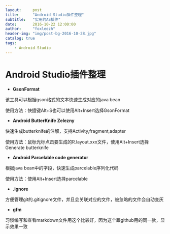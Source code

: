 ```yaml
---
layout:     post
title:      "Android Studio插件整理"
subtitle:   "实用的AS插件"
date:       2016-10-22 12:00:00
author:     "foxleezh"
header-img: "img/post-bg-2016-10-28.jpg"
catalog: true
tags:
    - Android-Studio
---
```


# Android Studio插件整理

* **GsonFormat**

该工具可以根据gson格式的文本快速生成对应的java bean

使用方法：快捷键Alt+S也可以使用Alt+Insert选择GsonFormat

* **Android ButterKnife Zelezny**

快速生成butterknife的注解，支持Activity,fragment,adapter

使用方法：鼠标光标点击要生成的R.layout.xxx文件，使用Alt+Insert选择Generate butterknife

* **Android Parcelable code generator**

根据java bean中的字段，快速生成parcelable序列化代码

使用方法：使用Alt+Insert选择parcelable

* **.ignore**

方便管理git的.gitignore文件，并且会关联对应的文件，被忽略的文件会自动变灰

* **gfm**

习惯编写和查看markdown文件用这个比较好，因为这个跟github用的同一款，显示效果一致